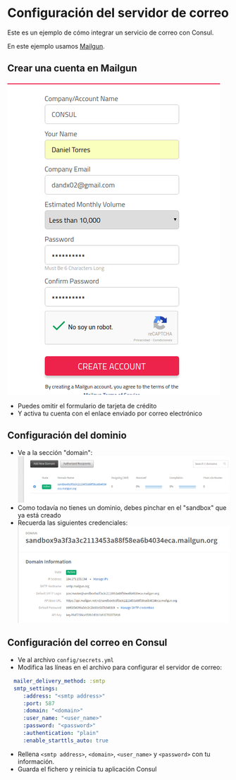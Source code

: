 # Configuración del servidor de correo

Este es un ejemplo de cómo integrar un servicio de correo con Consul.

En este ejemplo usamos [Mailgun](https://www.mailgun.com/).

## Crear una cuenta en Mailgun

![Creando una cuenta en Mailgun](../../img/mailserver/mailgun-create-account.png)

* Puedes omitir el formulario de tarjeta de crédito
* Y activa tu cuenta con el enlace enviado por correo electrónico

## Configuración del dominio

* Ve a la sección "domain": ![Mailgun sección domain](../../img/mailserver/mailgun-domains.png)
* Como todavía no tienes un dominio, debes pinchar en el "sandbox" que ya está creado
* Recuerda las siguientes credenciales: ![Mailgun sandbox](../../img/mailserver/mailgun-sandbox.png)

## Configuración del correo en Consul

* Ve al archivo `config/secrets.yml`
* Modifica las líneas en el archivo para configurar el servidor de correo:

```yml
  mailer_delivery_method: :smtp
  smtp_settings:
     :address: "<smtp address>"
     :port: 587
     :domain: "<domain>"
     :user_name: "<user_name>"
     :password: "<password>"
     :authentication: "plain"
     :enable_starttls_auto: true
```

* Rellena `<smtp address>`, `<domain>`, `<user_name>` y `<password>` con tu información.
* Guarda el fichero y reinicia tu aplicación Consul
